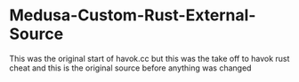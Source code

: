 # Medusa-Custom-Rust-External-Source
This was the original start of havok.cc but this was the take off to havok rust cheat and this is the original source before anything was changed

